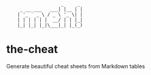 ```
                    _     _
     _ __ ___   ___| |__ | |
    | '_ ` _ \ / _ \ '_ \| |
    | | | | | |  __/ | | |_|
    |_| |_| |_|\___|_| |_(_)
```

# the-cheat
Generate beautiful cheat sheets from Markdown tables
